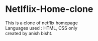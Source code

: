 # Netlflix-Home-clone
This is a clone of netflix homepage
<br>
Languages used : HTML, CSS only
<br>
created by anish bisht.
